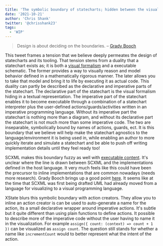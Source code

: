 ```yaml
---
title: 'The symbolic boundary of statecharts; hidden between the visual formalism and executable schematic'
date: '2021-10-21'
author: 'Chris Shank'
twitter: '@chrisshank23'
tags:
  - 'WIP'
---
```


> Design is about deciding on the boundaries. – [Grady Booch](https://twitter.com/Grady_Booch/status/1444754474426191873)

This tweet frames a tension that we believe deeply permeates the design of statecharts and its tooling. That tension stems from a duality that a statechart exists as; it is both a [visual formalism](https://link.springer.com/referenceworkentry/10.1007%2F978-0-387-39940-9_444) and a executable schematic. The former provides a way to visually reason and model behavior defined in a mathematically rigorous manner. The later allows you to take that model and bring it to life by executing it as actual code. This duality can partly be described as the declarative and imperative parts of the statechart. The declarative part of the statechart is the visual formalism hiding in a textual representation. The imperative part of the statechart enables it to become executable through a combination of a statechart interpreter plus the user-defined actions/guards/activities written in an imperative programming language. Without its imperative part the statechart is nothing more than a diagram, and without its declarative part the statechart is not much more than some imperative code. The two are inseparable, symbolically bound by names of actions, guards, ect. It is this boundary that we believe will help make the statechart agnostics to the language/environment it is being used in, while enabling an author to more quickly iterate and simulate a statechart and be able to push off writing implementation details until they feel ready too!

SCXML makes this boundary fuzzy as well with [executable content](https://www.w3.org/TR/scxml/#profile-dependentexecutablecontent). It's unclear where the line is drawn between SCXML and the implementations defined in the host language. It very much feels like this could have been the precursor to inline implementations that are common nowadays (needs more research). Grady Booch brings up a good point [here](https://twitter.com/Grady_Booch/status/1388930413280727042?s=20). It seems like at the time that SCXML was first being drafted UML had already moved from a language for visualizing to a visual programming language.

XState blurs this symbolic boundary with action creators. They allow you to inline an action creator is can be used to auto-generate a name for the action, its a small declarative wrapper around imperative actions. It's subtle but it quite different than using plain functions to define actions. It possible to describe more of the imperative code without the user having to name it in the visualization. For example `assign({ count: (context) => count + 1 })` can be visualized as `assign count`. The question still stands for whether a name like `incrementCount` would to better represent what the intent of the action.
